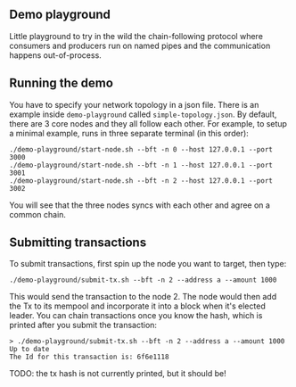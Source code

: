 
## Demo playground

Little playground to try in the wild the chain-following protocol where
consumers and producers run on named pipes and the communication happens out-of-process.

## Running the demo

You have to specify your network topology in a json file. There is an
example inside `demo-playground` called `simple-topology.json`. By default,
there are 3 core nodes and they all follow each other.
For example, to setup a minimal example, runs in three separate terminal (in this order):

```
./demo-playground/start-node.sh --bft -n 0 --host 127.0.0.1 --port 3000
./demo-playground/start-node.sh --bft -n 1 --host 127.0.0.1 --port 3001
./demo-playground/start-node.sh --bft -n 2 --host 127.0.0.1 --port 3002
```

You will see that the three nodes syncs with each other and agree on a common chain.

## Submitting transactions

To submit transactions, first spin up the node you want to target, then type:

```
./demo-playground/submit-tx.sh --bft -n 2 --address a --amount 1000
```

This would send the transaction to the node 2. The node would then add the Tx
to its mempool and incorporate it into a block when it's elected leader.
You can chain transactions once you know the hash, which is printed after you
submit the transaction:

```
> ./demo-playground/submit-tx.sh --bft -n 2 --address a --amount 1000
Up to date
The Id for this transaction is: 6f6e1118
```
TODO: the tx hash is not currently printed, but it should be!
